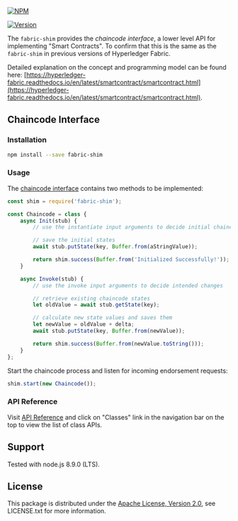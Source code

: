 [![NPM](https://nodei.co/npm/fabric-shim.svg?downloads=true&downloadRank=true&stars=true)](https://nodei.co/npm/fabric-contract-api/)



[![Version](https://badge.fury.io/js/fabric-shim.svg)](http://badge.fury.io/js/fabric-shim)


The `fabric-shim` provides the *chaincode interface*, a lower level API for implementing "Smart Contracts". To confirm that this is the same as the `fabric-shim` in previous versions of Hyperledger Fabric.

Detailed explanation on the concept and programming model can be found here: [https://hyperledger-fabric.readthedocs.io/en/latest/smartcontract/smartcontract.html](https://hyperledger-fabric.readthedocs.io/en/latest/smartcontract/smartcontract.html).


## Chaincode Interface

### Installation
```sh
npm install --save fabric-shim
```

### Usage
The [chaincode interface](https://hyperledger.github.io/fabric-chaincode-node/main/api/fabric-shim.ChaincodeInterface.html) contains two methods to be implemented:
```javascript
const shim = require('fabric-shim');

const Chaincode = class {
	async Init(stub) {
		// use the instantiate input arguments to decide initial chaincode state values

		// save the initial states
		await stub.putState(key, Buffer.from(aStringValue));

		return shim.success(Buffer.from('Initialized Successfully!'));
	}

	async Invoke(stub) {
		// use the invoke input arguments to decide intended changes

		// retrieve existing chaincode states
		let oldValue = await stub.getState(key);

		// calculate new state values and saves them
		let newValue = oldValue + delta;
		await stub.putState(key, Buffer.from(newValue));

		return shim.success(Buffer.from(newValue.toString()));
	}
};
```

Start the chaincode process and listen for incoming endorsement requests:
```javascript
shim.start(new Chaincode());
```

### API Reference
Visit [API Reference](https://hyperledger.github.io/fabric-chaincode-node/main/api/) and click on "Classes" link in the navigation bar on the top to view the list of class APIs.

## Support
Tested with node.js 8.9.0 (LTS).

## License

This package is distributed under the
[Apache License, Version 2.0](http://www.apache.org/licenses/LICENSE-2.0),
see LICENSE.txt for more information.
